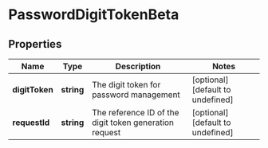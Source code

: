 # PasswordDigitTokenBeta

## Properties

Name | Type | Description | Notes
------------ | ------------- | ------------- | -------------
**digitToken** | **string** | The digit token for password management | [optional] [default to undefined]
**requestId** | **string** | The reference ID of the digit token generation request | [optional] [default to undefined]

